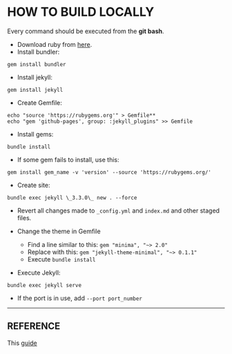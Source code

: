 # HOW TO BUILD LOCALLY

Every command should be executed from the **git bash**.

* Download ruby from [here](https://rubyinstaller.org/downloads/).
* Install bundler: 
```
gem install bundler
```

* Install jekyll: 
```
gem install jekyll
```

* Create Gemfile: 
```
echo "source 'https://rubygems.org'" > Gemfile**
echo "gem 'github-pages', group: :jekyll_plugins" >> Gemfile
```

* Install gems: 
```
bundle install
```

* If some gem fails to install, use this: 
```
gem install gem_name -v 'version' --source 'https://rubygems.org/'
```

* Create site: 
```
bundle exec jekyll \_3.3.0\_ new . --force
```

* Revert all changes made to `_config.yml` and `index.md` and other staged files.

* Change the theme in Gemfile
    * Find a line similar to this: `gem "minima", "~> 2.0"`
    * Replace with this: `gem "jekyll-theme-minimal", "~> 0.1.1"`
    * Execute `bundle install`

* Execute Jekyll: 
```
bundle exec jekyll serve
```

* If the port is in use, add `--port port_number`

---

## REFERENCE

This [guide](https://help.github.jp/enterprise/2.11/user/articles/setting-up-your-github-pages-site-locally-with-jekyll/)
